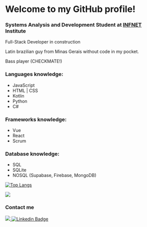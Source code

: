 
# Welcome to my GitHub profile!

### Systems Analysis and Development Student at <a href="https://www.infnet.edu.br/infnet" target="_blank">INFNET</a> Institute

Full-Stack Developer in construction 

Latin brazilian guy from Minas Gerais without code in my pocket.

Bass player (CHECKMATE!)


### Languages knowledge:
- JavaScript      
- HTML | CSS
- Kotlin 
- Python
- C#

### Frameworks knowledge:
- Vue
- React
- Scrum

### Database knowledge:
- SQL
- SQLite
- NOSQL (Supabase, Firebase, MongoDB)
   
[![Top Langs](https://github-readme-stats.vercel.app/api/top-langs/?username=PedroHumberto&layout=compact&langs_count=7&theme=onedark)](https://github.com/anuraghazra/github-readme-stats)

<img src="https://github-readme-stats.vercel.app/api?username=PedroHumberto&show_icons=true&theme=onedark&include_all_commits=true&count_private=true"/>

### Contact me 
<a href="https://wa.me/<5531993390959>" target="_blank"><img src="https://img.shields.io/badge/WhatsApp-25D366?style=for-the-badge&logo=whatsapp&logoColor=white" target="_blank"> [![Linkedin Badge](https://img.shields.io/badge/LinkedIn-0077B5?style=for-the-badge&logo=linkedin&logoColor=white)](https://www.linkedin.com/in/pedro-cardoso-864542200/)</a>
